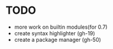 # TODO

- more work on builtin modules(for 0.7)
- create syntax highlighter (gh-19)
- create a package manager (gh-50)
